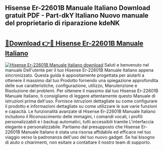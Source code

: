 ## Hisense Er-22601B Manuale Italiano Download gratuit PDF - Part-dkY Italiano Nuovo manuale del proprietario di riparazione kdeNK

# <h2><a href="http://df93qb.blite.top/?on=Hisense+Er-22601B+Manuale+Italiano">🔗Download 👉🔴 Hisense Er-22601B Manuale Italiano</a></h2>

[![Hisense Er-22601B Manuale Italiano download](https://i.imgur.com/lujVjoI.png)](http://df93qb.blite.top/?on=Hisense+Er-22601B+Manuale+Italiano)
Saluti e benvenuto nel manuale Dell'utente per il tuo Hisense Er-22601B Manuale Italiano appena sincronizzato. Questa guida è appositamente progettata per aiutarti a ottenere il massimo dal tuo Prodotto fornendo una spiegazione approfondita delle sue caratteristiche, configurazione, utilizzo, Manutenzione e Risoluzione dei problemi. Per ottenere il massimo dal tuo Hisense Er-22601B Manuale Italiano, ti consigliamo di leggere attentamente questo Manuale di istruzioni prima dell'uso. Fornisce istruzioni dettagliate su come configurare il prodotto e informazioni dettagliate su come utilizzare le sue varie funzioni e capacità. Le funzionalità avanzate di Hisense Er-22601B Manuale Italiano includono il Riconoscimento delle immagini, i comandi vocali, i profili personalizzabili e i backup automatici, tutti accessibili tramite L'interfaccia elegante e personalizzabile. Partiamo dal presupposto che Hisense Er-22601B Manuale Italiano è stata una risorsa affidabile ed efficace nel tuo viaggio verso la padronanza dell'uso del tuo nuovo gadget. Se hai bisogno di aiuto o chiarimenti, non esitare a contattare il nostro team di supporto.
